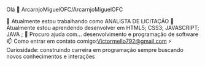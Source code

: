 Olá 👋
ArcarnjoMiguelOFC/ArcarnjoMiguelOFC

🔭 Atualmente estou trabalhando como ANALISTA DE LICITAÇÃO
🌱 Atualmente estou aprendendo desenvolver em HTML5; CSS3; JAVASCRIPT; JAVA ;
🤔 Procuro ajuda com... desenvolvimento e programação de software
📫 Como entrar em contato comigo:Victormello792@gmail.com
⚡ Curiosidade: construindo carreira em programação sempre buscando novos conhecimentos e interações
